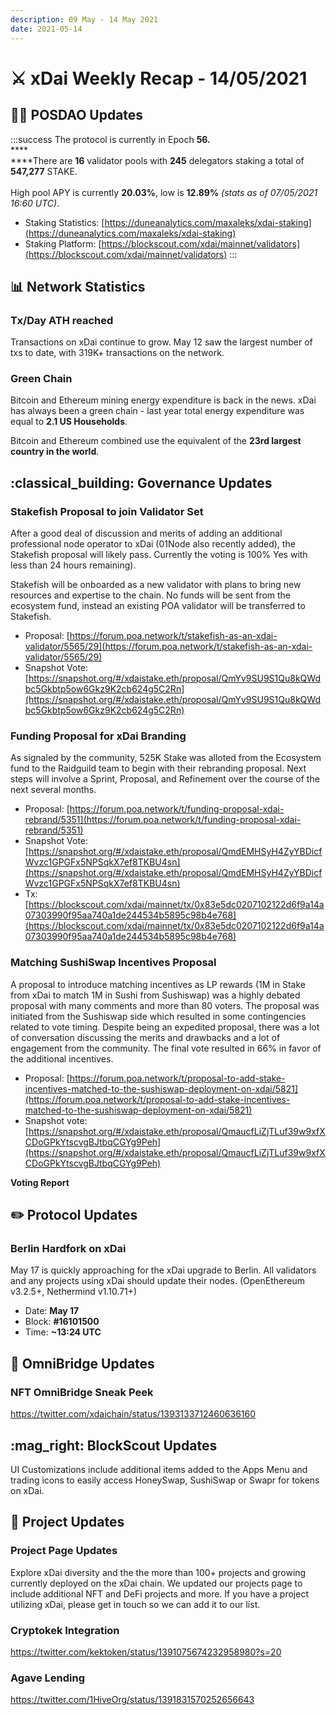 ```yaml
---
description: 09 May - 14 May 2021
date: 2021-05-14
---
```


# ⚔️ xDai Weekly Recap - 14/05/2021

## 👷‍♀️ POSDAO Updates

:::success
The protocol is currently in Epoch **56.**\
****\
****There are **16** validator pools with **245** delegators staking a total of **547,277** STAKE.\
\
High pool APY is currently **20.03%**, low is **12.89%** _(stats as of 07/05/2021 16:60 UTC)_.

* Staking Statistics: [https://duneanalytics.com/maxaleks/xdai-staking](https://duneanalytics.com/maxaleks/xdai-staking)
* Staking Platform: [https://blockscout.com/xdai/mainnet/validators](https://blockscout.com/xdai/mainnet/validators)
:::

## 📊 Network Statistics

### Tx/Day ATH reached

Transactions on xDai continue to grow. May 12 saw the largest number of txs to date, with 319K+ transactions on the network.

### Green Chain

Bitcoin and Ethereum mining energy expenditure is back in the news. xDai has always been a green chain - last year total energy expenditure was equal to **2.1 US Households**. 

Bitcoin and Ethereum combined use the equivalent of the **23rd largest country in the world**.

## :classical\_building: Governance Updates

### Stakefish Proposal to join Validator Set

After a good deal of discussion and merits of adding an additional professional node operator to xDai (01Node also recently added), the Stakefish proposal will likely pass. Currently the voting is 100% Yes with less than 24 hours remaining).

Stakefish will be onboarded as a new validator with plans to bring new resources and expertise to the chain. No funds will be sent from the ecosystem fund, instead an existing POA validator will be transferred to Stakefish.

* Proposal: [https://forum.poa.network/t/stakefish-as-an-xdai-validator/5565/29](https://forum.poa.network/t/stakefish-as-an-xdai-validator/5565/29)
* Snapshot Vote: [https://snapshot.org/#/xdaistake.eth/proposal/QmYv9SU9S1Qu8kQWdbc5Gkbtp5ow6Gkz9K2cb624g5C2Rn](https://snapshot.org/#/xdaistake.eth/proposal/QmYv9SU9S1Qu8kQWdbc5Gkbtp5ow6Gkz9K2cb624g5C2Rn)

### Funding Proposal for xDai Branding

As signaled by the community, 525K Stake was alloted from the Ecosystem fund to the Raidguild team to begin with their rebranding proposal. Next steps will involve a Sprint, Proposal, and Refinement over the course of the next several months.

* Proposal: [https://forum.poa.network/t/funding-proposal-xdai-rebrand/5351](https://forum.poa.network/t/funding-proposal-xdai-rebrand/5351)
* Snapshot Vote: [https://snapshot.org/#/xdaistake.eth/proposal/QmdEMHSyH4ZyYBDicfWvzc1GPGFx5NPSqkX7ef8TKBU4sn](https://snapshot.org/#/xdaistake.eth/proposal/QmdEMHSyH4ZyYBDicfWvzc1GPGFx5NPSqkX7ef8TKBU4sn)
* Tx: [https://blockscout.com/xdai/mainnet/tx/0x83e5dc0207102122d6f9a14a07303990f95aa740a1de244534b5895c98b4e768](https://blockscout.com/xdai/mainnet/tx/0x83e5dc0207102122d6f9a14a07303990f95aa740a1de244534b5895c98b4e768)

### Matching SushiSwap Incentives Proposal

A proposal to introduce matching incentives as LP rewards (1M in Stake from xDai to match 1M in Sushi from Sushiswap) was a highly debated proposal with many comments and more than 80 voters. The proposal was initiated from the Sushiswap side which resulted in some contingencies related to vote timing. Despite being an expedited proposal, there was a lot of conversation discussing the merits and drawbacks and a lot of engagement from the community. The final vote resulted in 66% in favor of the additional incentives.

* Proposal: [https://forum.poa.network/t/proposal-to-add-stake-incentives-matched-to-the-sushiswap-deployment-on-xdai/5821](https://forum.poa.network/t/proposal-to-add-stake-incentives-matched-to-the-sushiswap-deployment-on-xdai/5821)
* Snapshot vote: [https://snapshot.org/#/xdaistake.eth/proposal/QmaucfLiZjTLuf39w9xfXCDoGPkYtscvgBJtbqCGYg9Peh](https://snapshot.org/#/xdaistake.eth/proposal/QmaucfLiZjTLuf39w9xfXCDoGPkYtscvgBJtbqCGYg9Peh)

**Voting Report**

## :pencil2: Protocol Updates

### Berlin Hardfork on xDai

May 17 is quickly approaching for the xDai upgrade to Berlin. All validators and any projects using xDai should update their nodes. (OpenEthereum v3.2.5+, Nethermind v1.10.71+)

* Date: **May 17**
* Block: **#16101500**
* Time: **\~13:24 UTC**

## 🌉 OmniBridge Updates

### NFT OmniBridge Sneak Peek

https://twitter.com/xdaichain/status/1393133712460636160

## :mag\_right: BlockScout Updates

UI Customizations include additional items added to the Apps Menu and trading icons to easily access HoneySwap, SushiSwap or Swapr for tokens on xDai.

## :butterfly: Project Updates

### Project Page Updates

Explore xDai diversity and the the more than 100+ projects and growing currently deployed on the xDai chain. We updated our projects page to include additional NFT and DeFi projects and more. If you have a project utilizing xDai, please get in touch so we can add it to our list.

### Cryptokek Integration

https://twitter.com/kektoken/status/1391075674232958980?s=20

### Agave Lending

https://twitter.com/1HiveOrg/status/1391831570252656643





##
